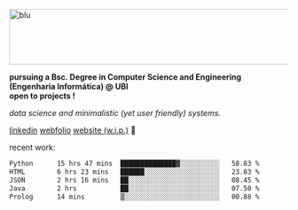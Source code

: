 
<img width="1415" height="100" alt="blu" src="https://github.com/rdsilva01/rdsilva01/assets/101207588/deb060e5-d035-4f09-b511-e3f50605b207">

**pursuing a Bsc. Degree in Computer Science and Engineering (Engenharia Informática) @ UBI** \
**open to projects !**

*data science and minimalistic (yet user friendly) systems.*

[linkedin](https://www.linkedin.com/in/rodrigo-silva-455b291bb/)
[webfolio](https://rdsilva01.github.io/portfolio-resume)
[website (w.i.p.)](https://rdsilva01.github.io/) 🏁

<!-- ![](https://komarev.com/ghpvc/?username=rdsilva01) -->

recent work:
<!--START_SECTION:waka-->

```txt
Python      15 hrs 47 mins  ██████████████▓░░░░░░░░░░   58.83 %
HTML        6 hrs 23 mins   ██████░░░░░░░░░░░░░░░░░░░   23.83 %
JSON        2 hrs 16 mins   ██░░░░░░░░░░░░░░░░░░░░░░░   08.45 %
Java        2 hrs           ██░░░░░░░░░░░░░░░░░░░░░░░   07.50 %
Prolog      14 mins         ▒░░░░░░░░░░░░░░░░░░░░░░░░   00.88 %
```

<!--END_SECTION:waka-->


